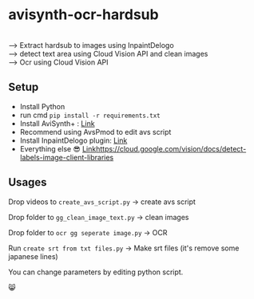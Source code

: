 # avisynth-ocr-hardsub

<br>--> Extract hardsub to images using InpaintDelogo <br>--> detect text area using Cloud Vision API and clean images <br>--> Ocr using Cloud Vision API

## Setup
- Install Python
- run cmd `pip install -r requirements.txt`
- Install AviSynth+ : [Link](https://avs-plus.net/)
- Recommend using AvsPmod to edit avs script
- Install InpaintDelogo plugin: [Link](https://github.com/Purfview/InpaintDelogo)
- Everything else :sunglasses: [Link](https://cloud.google.com/vision/docs/detect-labels-image-client-libraries)https://cloud.google.com/vision/docs/detect-labels-image-client-libraries

## Usages
Drop videos to `create_avs_script.py`     -> create avs script

Drop folder to `gg_clean_image_text.py`   -> clean images

Drop folder to `ocr gg seperate image.py` -> OCR

Run `create srt from txt files.py`        -> Make srt files (it's remove some japanese lines)



You can change parameters by editing python script.

😸
